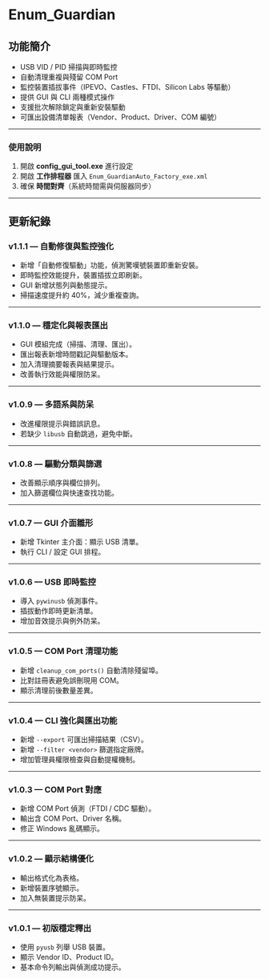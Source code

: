 # Enum_Guardian 

## 功能簡介

* USB VID / PID 掃描與即時監控  
* 自動清理重複與殘留 COM Port  
* 監控裝置插拔事件（IPEVO、Castles、FTDI、Silicon Labs 等驅動）  
* 提供 GUI 與 CLI 兩種模式操作  
* 支援批次解除鎖定與重新安裝驅動  
* 可匯出設備清單報表（Vendor、Product、Driver、COM 編號）  

---

### 使用說明
1. 開啟 **config_gui_tool.exe** 進行設定  
2. 開啟 **工作排程器** 匯入 `Enum_GuardianAuto_Factory_exe.xml`  
3. 確保 **時間對齊**（系統時間需與伺服器同步）

---

## 更新紀錄

### v1.1.1 — 自動修復與監控強化

* 新增「自動修復驅動」功能，偵測驚嘆號裝置即重新安裝。  
* 即時監控效能提升，裝置插拔立即刷新。  
* GUI 新增狀態列與動態提示。  
* 掃描速度提升約 40%，減少重複查詢。  

---

### v1.1.0 — 穩定化與報表匯出

* GUI 模組完成（掃描、清理、匯出）。  
* 匯出報表新增時間戳記與驅動版本。  
* 加入清理摘要報表與結果提示。  
* 改善執行效能與權限防呆。  

---

### v1.0.9 — 多語系與防呆
  
* 改進權限提示與錯誤訊息。  
* 若缺少 `libusb` 自動跳過，避免中斷。  

---

### v1.0.8 — 驅動分類與篩選

* 改善顯示順序與欄位排列。  
* 加入篩選欄位與快速查找功能。  

---

### v1.0.7 — GUI 介面雛形

* 新增 Tkinter 主介面：顯示 USB 清單。  
* 執行 CLI / 設定 GUI 排程。  

---

### v1.0.6 — USB 即時監控

* 導入 `pywinusb` 偵測事件。  
* 插拔動作即時更新清單。  
* 增加音效提示與例外防呆。  

---

### v1.0.5 — COM Port 清理功能

* 新增 `cleanup_com_ports()` 自動清除殘留埠。  
* 比對註冊表避免誤刪現用 COM。  
* 顯示清理前後數量差異。  

---

### v1.0.4 — CLI 強化與匯出功能

* 新增 `--export` 可匯出掃描結果（CSV）。  
* 新增 `--filter <vendor>` 篩選指定廠牌。  
* 增加管理員權限檢查與自動提權機制。  

---

### v1.0.3 — COM Port 對應

* 新增 COM Port 偵測（FTDI / CDC 驅動）。  
* 輸出含 COM Port、Driver 名稱。  
* 修正 Windows 亂碼顯示。  

---

### v1.0.2 — 顯示結構優化

* 輸出格式化為表格。  
* 新增裝置序號顯示。  
* 加入無裝置提示防呆。  

---

### v1.0.1 — 初版穩定釋出

* 使用 `pyusb` 列舉 USB 裝置。  
* 顯示 Vendor ID、Product ID。  
* 基本命令列輸出與偵測成功提示。  